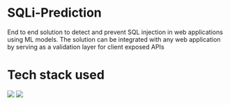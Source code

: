 # SQLi-Prediction

End to end solution to detect and prevent SQL injection in web applications using ML models. The solution can be integrated with any web application by serving as a validation layer for client exposed APIs

# Tech stack used
![](https://img.shields.io/badge/Code-React-informational?style=flat&logo=react&logoColor=white&color=2bbc8a)
![](https://img.shields.io/badge/Flask-000000?style=for-the-badge&logo=flask&logoColor=white)
